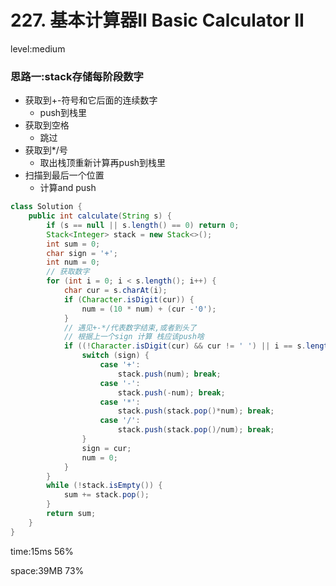# 227. 基本计算器II Basic Calculator II

level:medium



### 思路一:stack存储每阶段数字

- 获取到+-符号和它后面的连续数字
  - push到栈里
- 获取到空格
  - 跳过
- 获取到*/号
  - 取出栈顶重新计算再push到栈里
- 扫描到最后一个位置
  - 计算and push

```java
class Solution {
    public int calculate(String s) {
        if (s == null || s.length() == 0) return 0;
        Stack<Integer> stack = new Stack<>();
        int sum = 0;
        char sign = '+';
        int num = 0;
        // 获取数字
        for (int i = 0; i < s.length(); i++) {
            char cur = s.charAt(i);
            if (Character.isDigit(cur)) {
                num = (10 * num) + (cur -'0');
            }
            // 遇见+-*/代表数字结束,或者到头了
            // 根据上一个sign 计算 栈应该push啥
            if ((!Character.isDigit(cur) && cur != ' ') || i == s.length()-1) {
                switch (sign) {
                    case '+':
                        stack.push(num); break;
                    case '-':
                        stack.push(-num); break;
                    case '*':
                        stack.push(stack.pop()*num); break;
                    case '/':
                        stack.push(stack.pop()/num); break;
                }
                sign = cur;
                num = 0;
            }
        }
        while (!stack.isEmpty()) {
            sum += stack.pop();
        }
        return sum;
    }
}
```

time:15ms 56%

space:39MB 73%